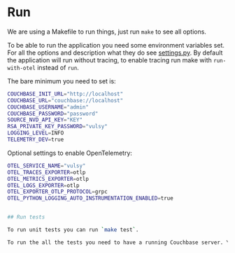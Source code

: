 # Run

We are using a Makefile to run things, just run `make` to see all options.

To be able to run the application you need some environment variables set. For all the options and description what they do see [settings.py](/reference/vulsy/settings). By default the application will run without tracing, to enable tracing run make with `run-with-otel` instead of `run`.

The bare minimum you need to set is:

```bash
COUCHBASE_INIT_URL="http://localhost"
COUCHBASE_URL="couchbase://localhost"
COUCHBASE_USERNAME="admin"
COUCHBASE_PASSWORD="password"
SOURCE_NVD_API_KEY="KEY"
RSA_PRIVATE_KEY_PASSWORD="vulsy"
LOGGING_LEVEL=INFO
TELEMETRY_DEV=true
``` 

Optional settings to enable OpenTelemetry:

```bash
OTEL_SERVICE_NAME="vulsy"
OTEL_TRACES_EXPORTER=otlp
OTEL_METRICS_EXPORTER=otlp
OTEL_LOGS_EXPORTER=otlp
OTEL_EXPORTER_OTLP_PROTOCOL=grpc
OTEL_PYTHON_LOGGING_AUTO_INSTRUMENTATION_ENABLED=true


## Run tests

To run unit tests you can run `make test`.

To run the all the tests you need to have a running Couchbase server. You can start one with `make docker up test-db`. Then run `make run couchbase full` to configure the test database. After that you can run `make test-all` to run all the tests.